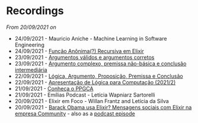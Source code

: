 # Recordings

*From 20/09/2021 on*

- 24/09/2021 - Mauricio Aniche - Machine Learning in Software Engineering
- 24/09/2021 - [Função Anônima(?) Recursiva em Elixir](https://www.youtube.com/watch?v=_epRA4bxI8Q)
- 23/09/2021 - [Argumentos válidos e argumentos corretos](https://youtu.be/UA3uBqeGA-k)
- 23/09/2021 - [Argumento complexo, premissa não-básica e conclusão intermediária](https://youtu.be/QkH_YSxLbec)
- 22/09/2021 - [Lógica, Argumento, Proposição, Premissa e Conclusão](https://youtu.be/8DPT1xP7WsM)
- 22/09/2021 - [Apresentação de Lógica para Computação (2021/2)](https://www.youtube.com/watch?v=kMHHvIqc7h0)
- 21/09/2021 - [Conheça o PPGCA](https://youtu.be/iucl8fod1dM)
- 21/09/2021 - Emílias Podcast - Letícia Wapniarz Sartorelli
- 20/09/2021 - Elixir em Foco - Willan Frantz and Letícia da Silva
- 20/09/2021 - [Barack Obama usa Elixir? Mensagens sociais com Elixir na empresa Community](https://youtu.be/5m871ogsQWc) - also as a [podcast episode](https://anchor.fm/adolfont/episodes/Barack-Obama-usa-Elixir--Mensagens-sociais-com-Elixir-na-empresa-Community-e17ofvr)
